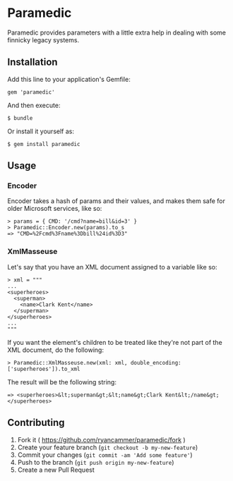 # Paramedic

Paramedic provides parameters with a little extra help in dealing with some finnicky legacy systems.

## Installation

Add this line to your application's Gemfile:

    gem 'paramedic'

And then execute:

    $ bundle

Or install it yourself as:

    $ gem install paramedic

## Usage

### Encoder

Encoder takes a hash of params and their values, and makes them safe for older Microsoft services, like so:

    > params = { CMD: '/cmd?name=bill&id=3' }
    > Paramedic::Encoder.new(params).to_s
    => "CMD=%2Fcmd%3Fname%3Dbill%24id%3D3"

### XmlMasseuse

Let's say that you have an XML document assigned to a variable like so:

    > xml = """
    ...
    <superheroes>
      <superman>
        <name>Clark Kent</name>
      </superman>
    </superheroes>
    ...
    """

If you want the <superheroes /> element's children to be treated like they're not part of the XML document,
do the following:

    > Paramedic::XmlMasseuse.new(xml: xml, double_encoding: ['superheroes']).to_xml

The result will be the following string:

    => <superheroes>&lt;superman&gt;&lt;name&gt;Clark Kent&lt;/name&gt;</superheroes>

## Contributing

1. Fork it ( https://github.com/ryancammer/paramedic/fork )
2. Create your feature branch (`git checkout -b my-new-feature`)
3. Commit your changes (`git commit -am 'Add some feature'`)
4. Push to the branch (`git push origin my-new-feature`)
5. Create a new Pull Request
